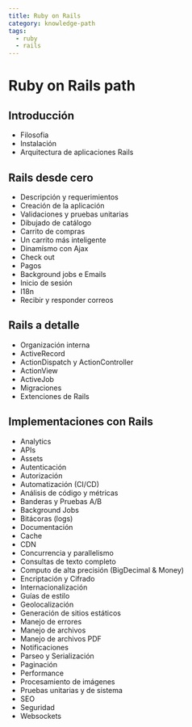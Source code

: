 ```yaml
---
title: Ruby on Rails
category: knowledge-path
tags:
  - ruby
  - rails
---
```

# Ruby on Rails path

## Introducción
  * Filosofia
  * Instalación
  * Arquitectura de aplicaciones Rails

## Rails desde cero
  * Descripción y requerimientos
  * Creación de la aplicación
  * Validaciones y pruebas unitarias
  * Dibujado de catálogo
  * Carrito de compras
  * Un carrito más inteligente
  * Dinamísmo con Ajax
  * Check out
  * Pagos
  * Background jobs e Emails
  * Inicio de sesión
  * I18n
  * Recibir y responder correos

## Rails a detalle
  * Organización interna
  * ActiveRecord
  * ActionDispatch y ActionController
  * ActionView
  * ActiveJob
  * Migraciones
  * Extenciones de Rails

## Implementaciones con Rails
  * Analytics
  * APIs
  * Assets
  * Autenticación
  * Autorización
  * Automatización (CI/CD)
  * Análisis de código y métricas
  * Banderas y Pruebas A/B
  * Background Jobs
  * Bitácoras (logs)
  * Documentación
  * Cache
  * CDN
  * Concurrencia y parallelismo
  * Consultas de texto completo
  * Computo de alta precisión (BigDecimal & Money)
  * Encriptación y Cifrado
  * Internacionalización
  * Guías de estilo
  * Geolocalización
  * Generación de sitios estáticos
  * Manejo de errores
  * Manejo de archivos
  * Manejo de archivos PDF
  * Notificaciones
  * Parseo y Serialización
  * Paginación
  * Performance
  * Procesamiento de imágenes
  * Pruebas unitarias y de sistema
  * SEO
  * Seguridad
  * Websockets
